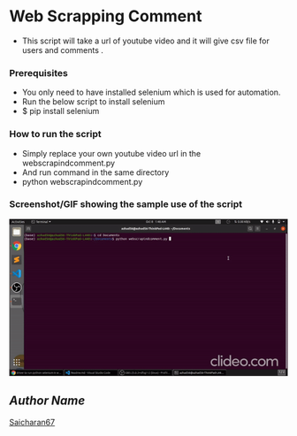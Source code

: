 # Web Scrapping Comment

- This script will take a url of youtube video and it will give csv file for users and comments .

### Prerequisites

- You only need to have installed selenium which is used for automation.
- Run the below script to install selenium
- $ pip install selenium

### How to run the script

- Simply replace your own youtube video url in the webscrapindcomment.py
- And run command in the same directory
- python webscrapindcomment.py

### Screenshot/GIF showing the sample use of the script

![](demo.gif)

## _Author Name_

[Saicharan67](https://github.com/Saicharan67)
